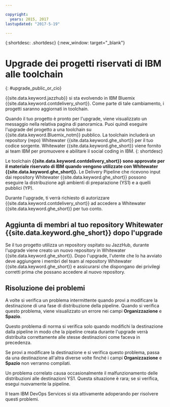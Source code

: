```yaml
---

copyright:
  years: 2015, 2017
lastupdated: "2017-5-19"

---
```


{:shortdesc: .shortdesc}
{:new_window: target="_blank"}

# Upgrade dei progetti riservati di IBM alle toolchain 
{: #upgrade_public_or_cio}

{{site.data.keyword.jazzhub}} si sta evolvendo in IBM Bluemix {{site.data.keyword.contdelivery_short}}. Come parte di tale cambiamento, i progetti saranno aggiornati in toolchain.

Quando il tuo progetto è pronto per l'upgrade, viene visualizzato un messaggio nella relativa pagina di panoramica. Puoi quindi eseguire l'upgrade del progetto a una toolchain su {{site.data.keyword.Bluemix_notm}} pubblico. La toolchain includerà un repository (repo) Whitewater {{site.data.keyword.ghe_short}} per il tuo codice sorgente. Whitewater {{site.data.keyword.ghe_short}} viene fornito ai team IBM per promuovere e abilitare il social coding in IBM. 
{: shortdesc}

Le toolchain **{{site.data.keyword.contdelivery_short}} sono approvate per il materiale riservato di IBM quando vengono utilizzate con Whitewater {{site.data.keyword.ghe_short}}.** Le Delivery Pipeline che ricevono input dai repository Whitewater {{site.data.keyword.ghe_short}} possono eseguire la distribuzione agli ambienti di preparazione (YS1) e a quelli pubblici (YP).

Durante l'upgrade, ti verrà richiesto di autorizzare {{site.data.keyword.contdelivery_short}} ad accedere a Whitewater {{site.data.keyword.ghe_short}} per tuo conto.

## Aggiunta di membri al tuo repository Whitewater {{site.data.keyword.ghe_short}} dopo l'upgrade

Se il tuo progetto utilizza un repository ospitato su JazzHub, durante l'upgrade viene creato un nuovo repository in Whitewater {{site.data.keyword.ghe_short}}. Dopo l'upgrade, l'utente che lo ha avviato deve aggiungere i membri del team al repository Whitewater {{site.data.keyword.ghe_short}} e assicurarsi che dispongano dei privilegi corretti prima che possano accedere al nuovo repository.

## Risoluzione dei problemi

A volte si verifica un problema intermittente quando provi a modificare la destinazione di una fase di distribuzione della pipeline. Quando si verifica questo problema, viene visualizzato un errore nei campi **Organizzazione** e **Spazio**.

Questo problema di norma si verifica solo quando modifichi la destinazione dalla pipeline in modo che la pipeline creata durante l'upgrade verrà distribuita correttamente alle stesse destinazioni come faceva in precedenza.

Se provi a modificare la destinazione e si verifica questo problema, passa da una destinazione all'altra diverse volte finché i campi **Organizzazione** e **Spazio** non verranno compilati.

Un problema correlato causa occasionalmente il malfunzionamento delle distribuzioni alle destinazioni YS1. Questa situazione è rara; se si verifica, esegui nuovamente la pipeline.

Il team IBM DevOps Services si sta attivamente adoperando per risolvere questi problemi.
